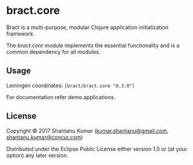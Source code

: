 # bract.core

Bract is a multi-purpose, modular Clojure application initialization framework.

The _bract.core_ module implements the essential functionality and is a common dependency for all modules.


## Usage

Leiningen coordinates: `[bract/bract.core "0.3.0"]`

For documentation refer demo applications.


## License

Copyright © 2017 Shantanu Kumar (kumar.shantanu@gmail.com, shantanu.kumar@concur.com)

Distributed under the Eclipse Public License either version 1.0 or (at
your option) any later version.
